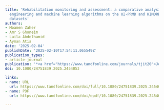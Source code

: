 ```yaml
---
title: 'Rehabilitation monitoring and assessment: a comparative analysis of feature
  engineering and machine learning algorithms on the UI-PRMD and KIMORE benchmark
  datasets'
authors:
- Moamen Zaher
- Amr S Ghoneim
- Laila Abdelhamid
- Ayman Atia
date: '2025-02-04'
publishDate: '2025-02-10T17:54:11.065549Z'
publication_types:
- article-journal
publication: '*<a href="https://www.tandfonline.com/journals/tjit20">Journal of Information and Telecommunication*</a>'
doi: 10.1080/24751839.2025.2454053

links:
- name: URL
  url: https://www.tandfonline.com/doi/full/10.1080/24751839.2025.2454053?src=exp-la#abstract
- name: PDF
  url: https://www.tandfonline.com/doi/epdf/10.1080/24751839.2025.2454053?needAccess=true

---
```

